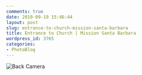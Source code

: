 ```yaml
---
comments: true
date: 2010-09-19 15:46:44
layout: post
slug: entrance-to-church-mission-santa-barbara
title: Entrance to Church | Mission Santa Barbara
wordpress_id: 3765
categories:
- PhotoBlog
---
```


![Back Camera](http://ryanfitzer.com/main/wp-content/uploads/2010/09/photo6-950x709.jpg)
